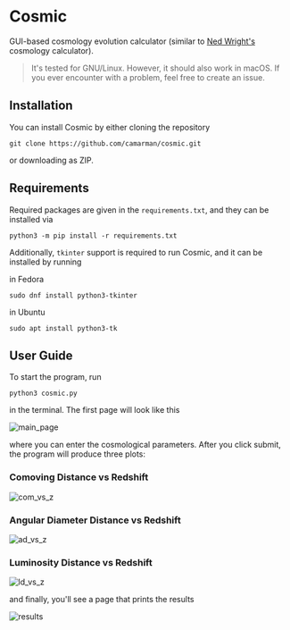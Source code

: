 # Cosmic

GUI-based cosmology evolution calculator (similar to [Ned Wright's](https://astro.ucla.edu/~wright/CosmoCalc.html) cosmology calculator).

> It's tested for GNU/Linux. However, it should also work in macOS. If you ever encounter with a problem, feel free to create an issue.

## Installation

You can install Cosmic by either cloning the repository

    git clone https://github.com/camarman/cosmic.git

or downloading as ZIP.

## Requirements

Required packages are given in the `requirements.txt`, and they can be installed via

    python3 -m pip install -r requirements.txt

Additionally, `tkinter` support is required to run Cosmic, and it can be installed by running

in Fedora

    sudo dnf install python3-tkinter

in Ubuntu

    sudo apt install python3-tk

## User Guide

To start the program, run

    python3 cosmic.py

in the terminal. The first page will look like this

![main_page](https://user-images.githubusercontent.com/45866787/212608475-a6ee691c-c644-434e-b7e6-272e3b710b0f.png)

where you can enter the cosmological parameters. After you click submit, the program will produce three plots:

### Comoving Distance vs Redshift

![com_vs_z](https://user-images.githubusercontent.com/45866787/212608534-0d3d0b59-3241-4593-bbe4-40eee29ab09f.png)

### Angular Diameter Distance vs Redshift

![ad_vs_z](https://user-images.githubusercontent.com/45866787/212608544-3d817bd1-cdfe-4b9e-8459-7b94130a8927.png)

### Luminosity Distance vs Redshift

![ld_vs_z](https://user-images.githubusercontent.com/45866787/212608572-c23eda8c-8f6b-449d-9eb6-209115054d64.png)

and finally, you'll see a page that prints the results

![results](https://user-images.githubusercontent.com/45866787/212608596-1839a77d-57c3-42ce-b561-0fdfdc4dd2c3.png)
